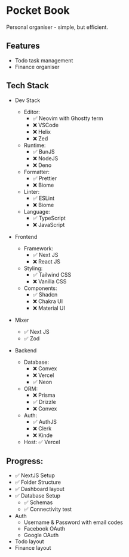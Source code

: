# Pocket Book

Personal organiser - simple, but efficient.

## Features

- Todo task management
- Finance organiser

## Tech Stack

- Dev Stack
    - Editor: 
        - ✅ Neovim with Ghostty term
        - ❌ VSCode
        - ❌ Helix 
        - ❌ Zed
    - Runtime: 
        - ✅ BunJS
        - ❌ NodeJS
        - ❌ Deno
    - Formatter: 
        - ✅ Prettier
        - ❌ Biome
    - Linter: 
        - ✅ ESLint
        - ❌ Biome
    - Language: 
        - ✅ TypeScript 
        - ❌ JavaScript

- Frontend
    - Framework: 
        - ✅ Next JS 
        - ❌ React JS
    - Styling: 
        - ✅ Tailwind CSS
        - ❌ Vanilla CSS
    - Components: 
        - ✅ Shadcn
        - ❌ Chakra UI 
        - ❌ Material UI

- Mixer
    - ✅ Next JS
    - ✅ Zod

- Backend
    - Database: 
        - ❌ Convex 
        - ❌ Vercel
        - ✅ Neon
    - ORM:
        - ❌ Prisma
        - ✅ Drizzle
        - ❌ Convex
    - Auth: 
        - ✅ AuthJS
        - ❌ Clerk
        - ❌ Kinde
    - Host: ✅ Vercel


## Progress:

- ✅ NextJS Setup
- ✅ Folder Structure
- ✅ Dashboard layout
- ✅ Database Setup
    - ✅ Schemas
    - ✅ Connectivity test
- Auth
    - Username & Password with email codes
    - Facebook OAuth
    - Google OAuth
- Todo layout
- Finance layout

